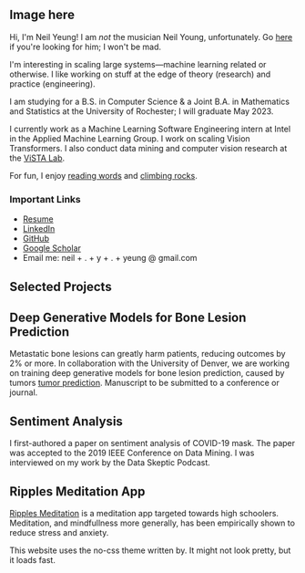 ## Image here
Hi, I'm Neil Yeung! I am _not_ the musician Neil Young, unfortunately. Go [here](https://neilyoungarchives.com/) if you're looking for him; I won't be mad.

I'm interesting in scaling large systems—machine learning related or otherwise. I like working on stuff at the edge of theory (research) and practice (engineering). 

I am studying for a B.S. in Computer Science & a Joint B.A. in Mathematics and Statistics at the University of Rochester; I will graduate May 2023. 

I currently work as a Machine Learning Software Engineering intern at Intel in the Applied Machine Learning Group. I work on scaling Vision Transformers. I also conduct data mining and computer vision research at the [ViSTA Lab](https://www.cs.rochester.edu/u/jluo/#VISTA).

For fun, I enjoy [reading words]() and [climbing rocks](https://en.wikipedia.org/wiki/Bouldering). 

### Important Links
* [Resume](https://scholar.google.com/citations?user=zJi20m4AAAAJ)
* [LinkedIn](https://www.linkedin.com/in/neil-yeung-1b824b13b/)
* [GitHub](https://github.com/Genuinely)
* [Google Scholar](https://scholar.google.com/citations?user=zJi20m4AAAAJ)
* Email me: neil + . + y + . + yeung @ gmail.com

## Selected Projects
## Deep Generative Models for Bone Lesion Prediction
Metastatic bone lesions can greatly harm patients, reducing outcomes by 2% or more. In collaboration with the University of Denver, we are working on training deep generative models for bone lesion prediction, caused by tumors [tumor prediction](https://github.com/Genuinely/tumor_prediction). Manuscript to be submitted to a conference or journal. 

## Sentiment Analysis 
I first-authored a paper on sentiment analysis of COVID-19 mask. The paper was accepted to the 2019 IEEE Conference on Data Mining. I was interviewed on my work by the Data Skeptic Podcast.

## Ripples Meditation App
[Ripples Meditation](https://github.com/Genuinely/Ripple) is a meditation app targeted towards high schoolers. Meditation, and mindfullness more generally, has been empirically shown to reduce stress and anxiety. 

This website uses the no-css theme written by. It might not look pretty, but it loads fast.